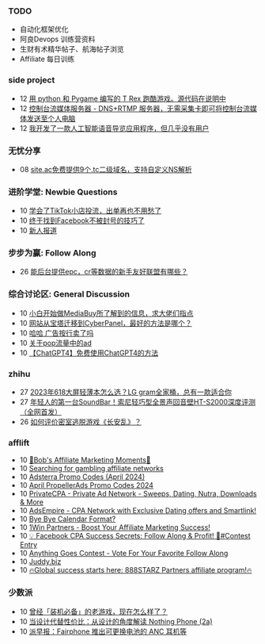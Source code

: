 ### TODO
-  自动化框架优化
-  阿良Devops 训练营资料
-  生财有术精华帖子、航海帖子浏览
-  Affiliate 每日训练

### side project
<!-- sideproject:START -->
-  12 [用 python 和 Pygame 编写的 T Rex 跑酷游戏。源代码在说明中](https://www.youtube.com/watch?v=pZySIXSelCA)
-  12 [控制台流媒体服务器 - DNS+RTMP 服务器，无需采集卡即可将控制台流媒体发送至个人电脑](https://github.com/Aioros/console-streaming-server)
-  12 [我开发了一款人工智能语音导览应用程序，但几乎没有用户](https://www.reddit.com/r/SideProject/comments/18gpp0e/ive_built_an_ai_audio_tour_app_but_have_almost_no/)<!-- sideproject:END -->


### 无忧分享
<!-- ruyo:START -->
-  08 [site.ac免费提供9个.tc二级域名，支持自定义NS解析](https://51.ruyo.net/18639.html)<!-- ruyo:END -->

### 进阶学堂: Newbie Questions
<!-- advertcn1:START -->
-  10 [学会了TikTok小店投流，出单再也不用愁了](https://www.advertcn.com/thread-114625-1-1.html)
-  10 [终于找到Facebook不被封号的技巧了](https://www.advertcn.com/thread-114622-1-1.html)
-  10 [新人报道](https://www.advertcn.com/thread-114612-1-1.html)<!-- advertcn1:END -->

### 步步为赢: Follow Along
<!-- advertcn2:START -->
-  26 [能后台提供epc，cr等数据的新手友好联盟有哪些？](https://www.advertcn.com/thread-114470-1-1.html)<!-- advertcn2:END -->

### 综合讨论区: General Discussion
<!-- advertcn3:START -->
-  10 [小白开始做MediaBuy所了解到的信息，求大佬们指点](https://www.advertcn.com/thread-114633-1-1.html)
-  10 [网站从宝塔迁移到CyberPanel，最好的方法是哪个？](https://www.advertcn.com/thread-114624-1-1.html)
-  10 [哈哈 广告按行卖了吗](https://www.advertcn.com/thread-114619-1-1.html)
-  10 [关于pop流量中的ad](https://www.advertcn.com/thread-114615-1-1.html)
-  10 [【ChatGPT4】免费使用ChatGPT4的方法](https://www.advertcn.com/thread-114611-1-1.html)<!-- advertcn3:END -->


### zhihu
<!-- zhihu:START -->
-  27 [2023年618大屏轻薄本怎么选？LG gram全家桶，总有一款适合你](http://zhuanlan.zhihu.com/p/632641888?utm_campaign=rss&utm_medium=rss&utm_source=rss&utm_content=title)
-  27 [年轻人的第一台SoundBar！索尼轻巧型全景声回音壁HT-S2000深度评测（全网首发）](http://zhuanlan.zhihu.com/p/630990296?utm_campaign=rss&utm_medium=rss&utm_source=rss&utm_content=title)
-  26 [如何评价密室逃脱游戏《长安乱》？](http://www.zhihu.com/question/563950552/answer/3045961312?utm_campaign=rss&utm_medium=rss&utm_source=rss&utm_content=title)<!-- zhihu:END -->

### afflift
<!-- afflift:START -->
-  10 [📰Bob&#39;s Affiliate Marketing Moments🔎](https://afflift.com/f/threads/%F0%9F%93%B0bobs-affiliate-marketing-moments%F0%9F%94%8E.11842/)
-  10 [Searching for gambling affiliate networks](https://afflift.com/f/threads/searching-for-gambling-affiliate-networks.12955/)
-  10 [Adsterra Promo Codes &lpar;April 2024&rpar;](https://afflift.com/f/threads/adsterra-promo-codes-april-2024.12961/)
-  10 [April PropellerAds Promo Codes 2024](https://afflift.com/f/threads/april-propellerads-promo-codes-2024.12926/)
-  10 [PrivateCPA - Private Ad Network - Sweeps, Dating, Nutra, Downloads &amp; More](https://afflift.com/f/threads/privatecpa-private-ad-network-sweeps-dating-nutra-downloads-more.4271/)
-  10 [AdsEmpire - CPA Network with Exclusive Dating offers and Smartlink!](https://afflift.com/f/threads/adsempire-cpa-network-with-exclusive-dating-offers-and-smartlink.6820/)
-  10 [Bye Bye Calendar Format?](https://afflift.com/f/threads/bye-bye-calendar-format.12959/)
-  10 [1Win Partners - Boost Your Affiliate Marketing Success!](https://afflift.com/f/threads/1win-partners-boost-your-affiliate-marketing-success.12960/)
-  10 [💡 Facebook CPA Success Secrets: Follow Along &amp; Profit! 💸#Contest Entry](https://afflift.com/f/threads/%F0%9F%92%A1-facebook-cpa-success-secrets-follow-along-profit-%F0%9F%92%B8-contest-entry.12886/)
-  10 [Anything Goes Contest - Vote For Your Favorite Follow Along](https://afflift.com/f/threads/anything-goes-contest-vote-for-your-favorite-follow-along.12951/)
-  10 [Juddy.biz](https://afflift.com/f/threads/juddy-biz.12533/)
-  10 [🔥Global success starts here: 888STARZ Partners affiliate program!🔥](https://afflift.com/f/threads/%F0%9F%94%A5global-success-starts-here-888starz-partners-affiliate-program-%F0%9F%94%A5.12803/)<!-- afflift:END -->

### 少数派
<!-- sspai:START -->
-  10 [曾经「装机必备」的老游戏，现在怎么样了？](https://sspai.com/post/78197)
-  10 [当设计代替性价比：从设计的角度解读 Nothing Phone &lpar;2a&rpar;](https://sspai.com/post/87883)
-  10 [派早报：Fairphone 推出可更换电池的 ANC 耳机等](https://sspai.com/post/87944)<!-- sspai:END -->
